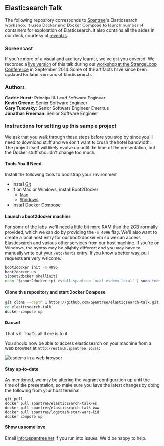 ## Elasticsearch Talk

The following repository corresponds to [Spantree](http://www.spantree.net)'s Elasticsearch workshop. It uses Docker and Docker Compose to launch number of containers for exploration of Elasticsearch. It also contains all the slides in our deck, courtesy of [reveal.js](https://github.com/hakimel/reveal.js/).

### Screencast

If you're more of a visual and auditory learner, we've got you covered! We recorded a [live version](http://bit.ly/strangeloop-elasticsearch) of this talk during our [workshop at the StrangeLoop Conference](https://thestrangeloop.com/sessions/getting-started-with-elasticsearch) in September 2014. Some of the artifacts have since been updated for later versions of Elasticsearch.

### Authors

**Cedric Hurst:** Principal &amp; Lead Software Engineer<br/>
**Kevin Greene:** Senior Software Engineer<br/>
**Gary Turovsky:** Senior Software Engineer Emeritus<br/>
**Jonathan Freeman:** Senior Software Engineer<br/>

### Instructions for setting up this sample project

We ask that you walk through these steps before you stop by since you'll need to download stuff
and we don't want to crush the hotel bandwidth.  The project itself will likely evolve up until
the time of the presentation, but the Docker stuff shouldn't change too much.

#### Tools You'll Need

Install the following tools to bootstrap your environment

* Install [Git](https://help.github.com/articles/set-up-git)
* If on Mac or Windows, install Boot2Docker
  * [Mac](https://docs.docker.com/installation/mac/)
  * [Windows](https://docs.docker.com/installation/windows/)
* Install [Docker Compose](https://docs.docker.com/compose/)

#### Launch a boot2docker machine

For some of the labs, we'll need a little bit more RAM than the 2GB normally provided, which we can do by providing the `-m 4096` flag. We'll also want to create a local host entry for our boot2docker vm so we can access Elasticsearch and various other services from our host machine. If you're on Windows, the syntax may be slightly different and you may have to manually write out your `/etc/hosts` entry. If you know a better way, pull requests are very welcome.

```bash
boot2docker init -m 4096
boot2docker up
$(boot2docker shellinit)
echo "$(boot2docker ip) estalk.spantree.local esdemo.local" | sudo tee -a /etc/hosts
```

#### Clone this repository and start Docker Compose

```bash
git clone --depth 1 https://github.com/Spantree/elasticsearch-talk.git
cd elasticsearch-talk
docker-compose up
```

#### Dance!

That's it.  That's all there is to it.

You should now be able to access elasticsearch on your machine from a web browser at `http://estalk.spantree.local`:

![esdemo in a web browser](images/esdemo-web-browser.gif)

#### Stay up-to-date

As mentioned, we may be altering the vagrant configuration up until the time of the presentation, so make sure you have
the latest changes by doing the following from your host terminal:

```
git pull
docker pull spantree/elasticsearch-talk-es
docker pull spantree/elasticsearch-talk-www
docker pull spantree/logstash-star-wars-kid
docker compose up
```

#### Show us some love

Email info@spantree.net if you run into issues.  We'd be happy to help.
